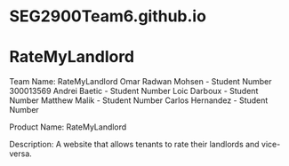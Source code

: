 # SEG2900Team6.github.io

RateMyLandlord
========
Team Name: RateMyLandlord
Omar Radwan Mohsen - Student Number 300013569
Andrei Baetic - Student Number
Loic Darboux - Student Number
Matthew Malik - Student Number
Carlos Hernandez - Student Number


Product Name: RateMyLandlord

Description:
A website that allows tenants to rate their landlords and vice-versa. 
